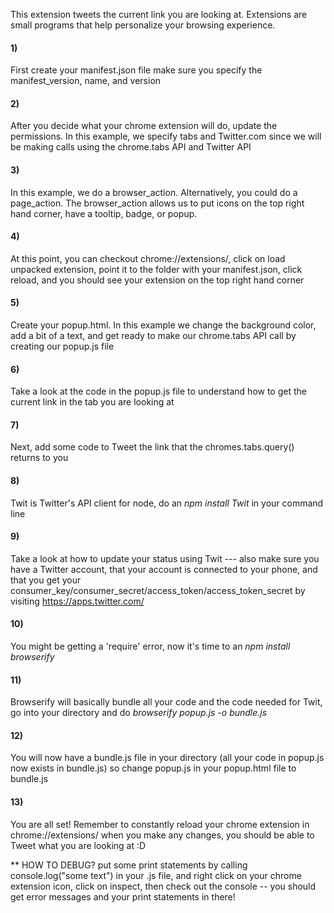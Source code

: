  
 This extension tweets the current link you are looking at. Extensions are small programs that help personalize your browsing experience.
 

#### 1) 
First create your manifest.json file make sure you specify the manifest_version, name, and version

#### 2) 
After you decide what your chrome extension will do, update the permissions. In this example, we specify tabs and Twitter.com since we will be making calls using the chrome.tabs API and Twitter API

#### 3) 
In this example, we do a browser_action. Alternatively, you could do a page_action. The browser_action allows us to put icons on the top right hand corner, have a tooltip, badge, or popup. 

#### 4) 
At this point, you can checkout chrome://extensions/, click on load unpacked
extension, point it to the folder with your manifest.json, click reload, and you
should see your extension on the top right hand corner

#### 5) 
Create your popup.html. In this example we change the background color,
add a bit of a text, and get ready to make our chrome.tabs API call by creating
our popup.js file

#### 6) 
Take a look at the code in the popup.js file to understand how to get the
current link in the tab you are looking at

#### 7) 
Next, add some code to Tweet the link that the chromes.tabs.query() returns to you

#### 8)
Twit is Twitter's API client for node, do an *npm install Twit* in your command 
line

#### 9) 
Take a look at how to update your status using Twit --- also make sure you have
a Twitter account, that your account is connected to your phone, and that you 
get your consumer_key/consumer_secret/access_token/access_token_secret by visiting
https://apps.twitter.com/

#### 10) 
You might be getting a 'require' error, now it's time to an *npm install browserify*

#### 11) 
Browserify will basically bundle all your code and the code needed for Twit,
go into your directory and do *browserify popup.js -o bundle.js*

#### 12) 
You will now have a bundle.js file in your directory (all your code in popup.js
now exists in bundle.js) so change popup.js in your popup.html file to bundle.js

#### 13) 
You are all set! Remember to constantly reload your chrome extension in
chrome://extensions/ when you make any changes, you should be able to Tweet
what you are looking at :D


** HOW TO DEBUG? put some print statements by calling console.log("some text") in your .js file,
and right click on your chrome extension icon, click on inspect, then check out the console -- you should
get error messages and your print statements in there! 

